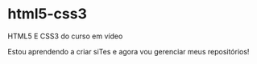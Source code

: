 # html5-css3
 HTML5 E CSS3 do curso em vídeo

 Estou aprendendo a criar siTes e agora vou gerenciar meus repositórios! 
